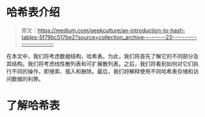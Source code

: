 # 哈希表介绍

> 原文：<https://medium.com/geekculture/an-introduction-to-hash-tables-5f79bc517be2?source=collection_archive---------23----------------------->

在本文中，我们将考虑数据结构，哈希表。为此，我们将首先了解它的不同部分及其结构。我们将考虑线性散列表和可扩展散列表。之后，我们将看到如何对它们执行不同的操作，即搜索、插入和删除。最后，我们将解释使用不同哈希表存储和访问数据的利弊。

# **了解哈希表**